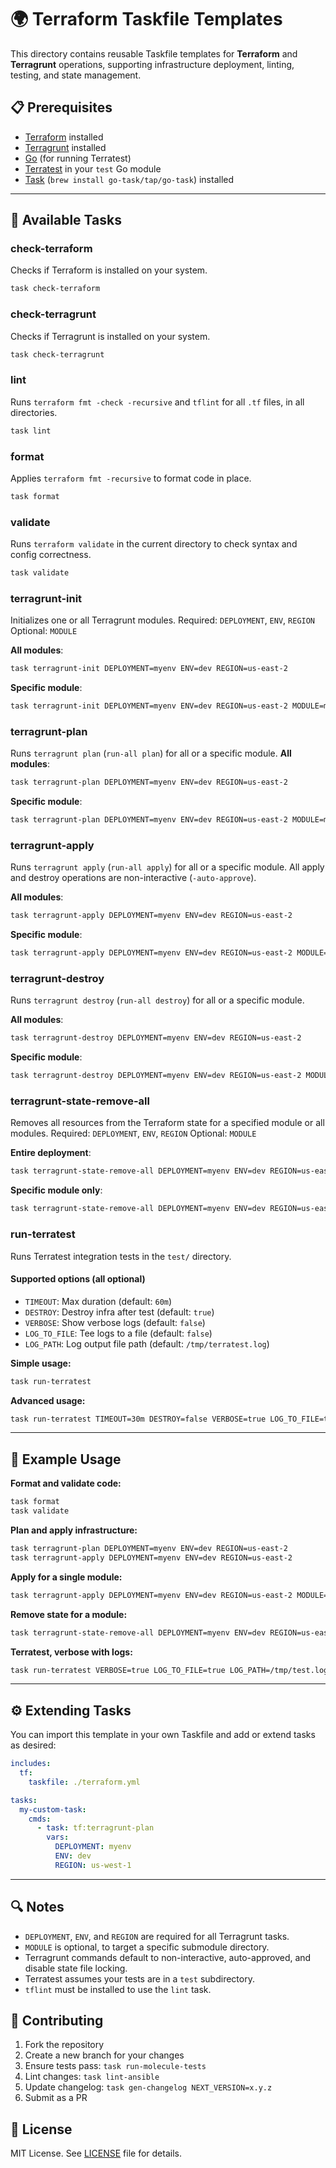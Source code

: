 # 🌍 Terraform Taskfile Templates

This directory contains reusable Taskfile templates for **Terraform** and
**Terragrunt** operations, supporting infrastructure deployment, linting,
testing, and state management.

## 📋 Prerequisites

- [Terraform](https://www.terraform.io/downloads.html) installed
- [Terragrunt](https://terragrunt.gruntwork.io) installed
- [Go](https://go.dev/dl/) (for running Terratest)
- [Terratest](https://terratest.gruntwork.io) in your `test` Go module
- [Task](https://taskfile.dev/#/installation)
  (`brew install go-task/tap/go-task`) installed

---

## 🎯 Available Tasks

### check-terraform

Checks if Terraform is installed on your system.

```bash
task check-terraform
```

### check-terragrunt

Checks if Terragrunt is installed on your system.

```bash
task check-terragrunt
```

### lint

Runs `terraform fmt -check -recursive` and `tflint` for all `.tf` files, in all directories.

```bash
task lint
```

### format

Applies `terraform fmt -recursive` to format code in place.

```bash
task format
```

### validate

Runs `terraform validate` in the current directory to check syntax and config correctness.

```bash
task validate
```

### terragrunt-init

Initializes one or all Terragrunt modules.
Required: `DEPLOYMENT`, `ENV`, `REGION`
Optional: `MODULE`

**All modules**:

```bash
task terragrunt-init DEPLOYMENT=myenv ENV=dev REGION=us-east-2
```

**Specific module**:

```bash
task terragrunt-init DEPLOYMENT=myenv ENV=dev REGION=us-east-2 MODULE=mymodule
```

### terragrunt-plan

Runs `terragrunt plan` (`run-all plan`) for all or a specific module.
**All modules**:

```bash
task terragrunt-plan DEPLOYMENT=myenv ENV=dev REGION=us-east-2
```

**Specific module**:

```bash
task terragrunt-plan DEPLOYMENT=myenv ENV=dev REGION=us-east-2 MODULE=mymodule
```

### terragrunt-apply

Runs `terragrunt apply` (`run-all apply`) for all or a specific module.
All apply and destroy operations are non-interactive (`-auto-approve`).

**All modules**:

```bash
task terragrunt-apply DEPLOYMENT=myenv ENV=dev REGION=us-east-2
```

**Specific module**:

```bash
task terragrunt-apply DEPLOYMENT=myenv ENV=dev REGION=us-east-2 MODULE=mymodule
```

### terragrunt-destroy

Runs `terragrunt destroy` (`run-all destroy`) for all or a specific module.

**All modules**:

```bash
task terragrunt-destroy DEPLOYMENT=myenv ENV=dev REGION=us-east-2
```

**Specific module**:

```bash
task terragrunt-destroy DEPLOYMENT=myenv ENV=dev REGION=us-east-2 MODULE=mymodule
```

### terragrunt-state-remove-all

Removes all resources from the Terraform state for a specified module or all
modules.
Required: `DEPLOYMENT`, `ENV`, `REGION`
Optional: `MODULE`

**Entire deployment**:

```bash
task terragrunt-state-remove-all DEPLOYMENT=myenv ENV=dev REGION=us-east-2
```

**Specific module only**:

```bash
task terragrunt-state-remove-all DEPLOYMENT=myenv ENV=dev REGION=us-east-2 MODULE=mymodule
```

### run-terratest

Runs Terratest integration tests in the `test/` directory.

#### Supported options (all optional)

- `TIMEOUT`: Max duration (default: `60m`)
- `DESTROY`: Destroy infra after test (default: `true`)
- `VERBOSE`: Show verbose logs (default: `false`)
- `LOG_TO_FILE`: Tee logs to a file (default: `false`)
- `LOG_PATH`: Log output file path (default: `/tmp/terratest.log`)

**Simple usage:**

```bash
task run-terratest
```

**Advanced usage:**

```bash
task run-terratest TIMEOUT=30m DESTROY=false VERBOSE=true LOG_TO_FILE=true LOG_PATH=output.log
```

---

## 📝 Example Usage

**Format and validate code:**

```bash
task format
task validate
```

**Plan and apply infrastructure:**

```bash
task terragrunt-plan DEPLOYMENT=myenv ENV=dev REGION=us-east-2
task terragrunt-apply DEPLOYMENT=myenv ENV=dev REGION=us-east-2
```

**Apply for a single module:**

```bash
task terragrunt-apply DEPLOYMENT=myenv ENV=dev REGION=us-east-2 MODULE=mymodule
```

**Remove state for a module:**

```bash
task terragrunt-state-remove-all DEPLOYMENT=myenv ENV=dev REGION=us-east-2 MODULE=mymodule
```

**Terratest, verbose with logs:**

```bash
task run-terratest VERBOSE=true LOG_TO_FILE=true LOG_PATH=/tmp/test.log
```

---

## ⚙️ Extending Tasks

You can import this template in your own Taskfile and add or extend tasks as desired:

```yaml
includes:
  tf:
    taskfile: ./terraform.yml

tasks:
  my-custom-task:
    cmds:
      - task: tf:terragrunt-plan
        vars:
          DEPLOYMENT: myenv
          ENV: dev
          REGION: us-west-1
```

---

## 🔍 Notes

- `DEPLOYMENT`, `ENV`, and `REGION` are required for all Terragrunt tasks.
- `MODULE` is optional, to target a specific submodule directory.
- Terragrunt commands default to non-interactive, auto-approved, and disable
  state file locking.
- Terratest assumes your tests are in a `test` subdirectory.
- `tflint` must be installed to use the `lint` task.

## 🤝 Contributing

1. Fork the repository
1. Create a new branch for your changes
1. Ensure tests pass: `task run-molecule-tests`
1. Lint changes: `task lint-ansible`
1. Update changelog: `task gen-changelog NEXT_VERSION=x.y.z`
1. Submit as a PR

## 📜 License

MIT License. See [LICENSE](LICENSE) file for details.
